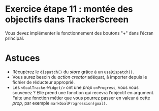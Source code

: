 # Exercice étape 11 : montée des objectifs dans TrackerScreen

Vous devez implémenter le fonctionnement des boutons "+" dans l’écran principal.

# Astuces

- Récupérez le `dispatch()` du _store_ grâce à un `useDispatch()`.
- Vous aurez besoin du _action creator_ adéquat, à importer depuis le fichier de réducteur approprié.
- Les `<GoalTrackerWidget/>` ont une _prop_ `onProgress`, vous vous souvenez ? Elle prend une fonction qui recevra l’objectif en argument. Faite une fonction métier que vous pourrez passer en valeur à cette _prop_, par exemple `markGoalProgression(goal)`.
